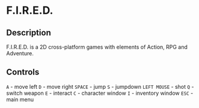 F.I.R.E.D.
==========


Description
-----------

F.I.R.E.D. is a 2D cross-platform games with elements of Action, RPG and Adventure.


Controls
--------

`A` - move left
`D` - move right
`SPACE` - jump
`S` - jumpdown
`LEFT MOUSE` - shot
`Q` - switch weapon
`E` - interact
`C` - character window
`I` - inventory window
`ESC` - main menu
